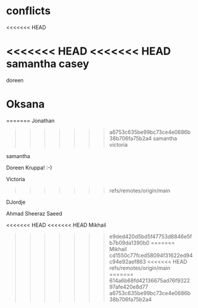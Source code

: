 # conflicts
<<<<<<< HEAD

<<<<<<< HEAD
<<<<<<< HEAD
samantha casey
=======
doreen

Oksana
=======
=======
Jonathan
>>>>>>> a6753c635be99bc73ce4e0686b38b706fa75b2a4
samantha
victoria


samantha

Doreen Kruppa! :-)



Victoria
>>>>>>> refs/remotes/origin/main

DJordje 

Ahmad Sheeraz Saeed




























































































<<<<<<< HEAD
<<<<<<< HEAD
Mikhail
>>>>>>> e9ded420d5bd5f47753d8846e5fb7b09da1390b0
=======
Mikhail
>>>>>>> cd1550c77fced58094f31622ed94c94e92aef863
<<<<<<< HEAD
>>>>>>> refs/remotes/origin/main
=======
>>>>>>> 614a6b68fd42136675ad76f932297afe420e8d77
>>>>>>> a6753c635be99bc73ce4e0686b38b706fa75b2a4
